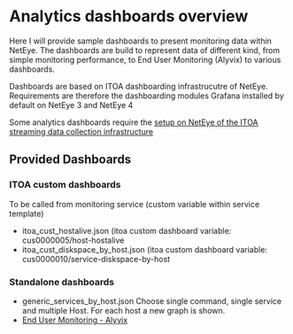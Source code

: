 # Analytics dashboards overview

Here I will provide sample dashboards to present monitoring data within NetEye. The dashboards are build to represent data of different kind, from simple monitoring performance, to End User Monitoring (Alyvix) to various dashboards.

Dashboards are based on ITOA dashboarding infrastrucutre of NetEye. Requirements are therefore the dashboarding modules Grafana installed by default on NetEye 3 and NetEye 4

Some analytics dashboards require the [setup on NetEye of the ITOA streaming data collection infrastructure](../../itoa/)

## Provided Dashboards 

### ITOA custom dashboards
To be called from monitoring service (custom variable within service template)

- itoa_cust_hostalive.json         (itoa custom dashboard variable: cus0000005/host-hostalive
- itoa_cust_diskspace_by_host.json (itoa custom dashboard variable: cus0000010/service-diskspace-by-host


### Standalone dashboards
- generic_services_by_host.json Choose single command, single service and multiple Host. For each host a new graph is shown.
- [End User Monitoring - Alyvix](alyvix/)
